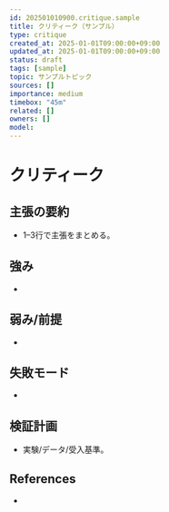 ```yaml
---
id: 202501010900.critique.sample
title: クリティーク（サンプル）
type: critique
created_at: 2025-01-01T09:00:00+09:00
updated_at: 2025-01-01T09:00:00+09:00
status: draft
tags: [sample]
topic: サンプルトピック
sources: []
importance: medium
timebox: "45m"
related: []
owners: []
model: 
---
```


# クリティーク

## 主張の要約
- 1–3行で主張をまとめる。

## 強み
- 

## 弱み/前提
- 

## 失敗モード
- 

## 検証計画
- 実験/データ/受入基準。

## References
- 

